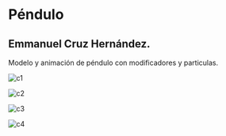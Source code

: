 # Péndulo
## Emmanuel Cruz Hernández.

Modelo y animación de péndulo con modificadores y particulas.

![c1](D1.png)

![c2](D2.png)

![c3](D3.png)

![c4](D4.png)